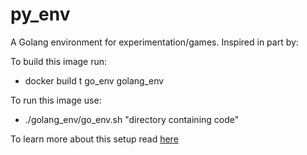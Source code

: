 # py_env
A Golang environment for experimentation/games. Inspired in part by:

To build this image run:

- docker build t go\_env golang\_env

To run this image use:

- ./golang\_env/go\_env.sh "directory containing code"

To learn more about this setup read
[here](http://www.noyama-dev.com/comsci/games/2017/10/24/gamedev-docker.html)
